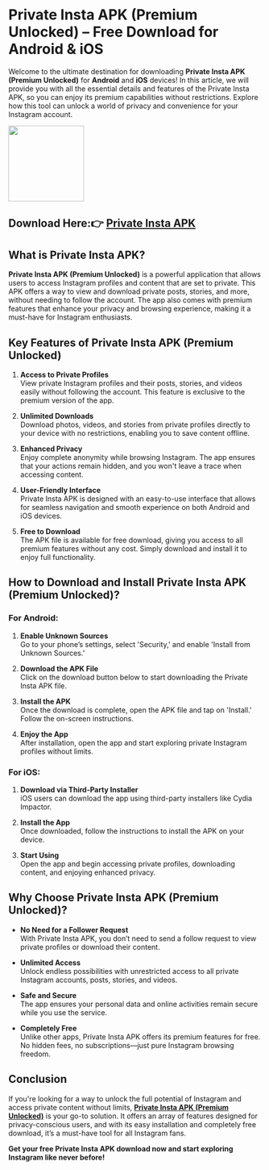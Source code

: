 # Private Insta APK (Premium Unlocked) – Free Download for Android & iOS

Welcome to the ultimate destination for downloading **Private Insta APK (Premium Unlocked)** for **Android** and **iOS** devices! In this article, we will provide you with all the essential details and features of the Private Insta APK, so you can enjoy its premium capabilities without restrictions. Explore how this tool can unlock a world of privacy and convenience for your Instagram account.

<img src="https://github.com/user-attachments/assets/8c9eeed0-7e71-45ea-8ced-2f9000d3794b" width="150" />

## Download Here:👉 [Private Insta APK](https://apkbros.com/private-insta-apk/)

## What is Private Insta APK?

**Private Insta APK (Premium Unlocked)** is a powerful application that allows users to access Instagram profiles and content that are set to private. This APK offers a way to view and download private posts, stories, and more, without needing to follow the account. The app also comes with premium features that enhance your privacy and browsing experience, making it a must-have for Instagram enthusiasts.

## Key Features of Private Insta APK (Premium Unlocked)

1. **Access to Private Profiles**  
   View private Instagram profiles and their posts, stories, and videos easily without following the account. This feature is exclusive to the premium version of the app.

2. **Unlimited Downloads**  
   Download photos, videos, and stories from private profiles directly to your device with no restrictions, enabling you to save content offline.

3. **Enhanced Privacy**  
   Enjoy complete anonymity while browsing Instagram. The app ensures that your actions remain hidden, and you won't leave a trace when accessing content.

4. **User-Friendly Interface**  
   Private Insta APK is designed with an easy-to-use interface that allows for seamless navigation and smooth experience on both Android and iOS devices.

5. **Free to Download**  
   The APK file is available for free download, giving you access to all premium features without any cost. Simply download and install it to enjoy full functionality.

## How to Download and Install Private Insta APK (Premium Unlocked)?

### For Android:

1. **Enable Unknown Sources**  
   Go to your phone’s settings, select 'Security,' and enable 'Install from Unknown Sources.'

2. **Download the APK File**  
   Click on the download button below to start downloading the Private Insta APK file.

3. **Install the APK**  
   Once the download is complete, open the APK file and tap on 'Install.' Follow the on-screen instructions.

4. **Enjoy the App**  
   After installation, open the app and start exploring private Instagram profiles without limits.

### For iOS:

1. **Download via Third-Party Installer**  
   iOS users can download the app using third-party installers like Cydia Impactor.

2. **Install the App**  
   Once downloaded, follow the instructions to install the APK on your device.

3. **Start Using**  
   Open the app and begin accessing private profiles, downloading content, and enjoying enhanced privacy.

## Why Choose Private Insta APK (Premium Unlocked)?

- **No Need for a Follower Request**  
  With Private Insta APK, you don’t need to send a follow request to view private profiles or download their content.

- **Unlimited Access**  
  Unlock endless possibilities with unrestricted access to all private Instagram accounts, posts, stories, and videos.

- **Safe and Secure**  
  The app ensures your personal data and online activities remain secure while you use the service.

- **Completely Free**  
  Unlike other apps, Private Insta APK offers its premium features for free. No hidden fees, no subscriptions—just pure Instagram browsing freedom.

## Conclusion

If you're looking for a way to unlock the full potential of Instagram and access private content without limits, **[Private Insta APK (Premium Unlocked)](https://apkbros.com/private-insta-apk/)** is your go-to solution. It offers an array of features designed for privacy-conscious users, and with its easy installation and completely free download, it’s a must-have tool for all Instagram fans.

**Get your free Private Insta APK download now and start exploring Instagram like never before!**

